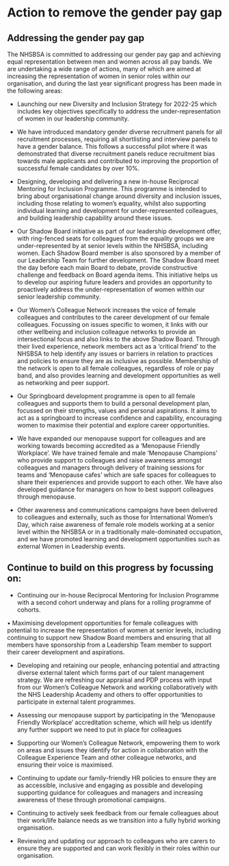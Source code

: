 #  Action to remove the gender pay gap

## Addressing the gender pay gap

The NHSBSA is committed to addressing our gender pay gap and achieving equal representation between men and women across all pay bands. We are undertaking a wide range of actions, many of which are aimed at increasing the representation of women in senior roles within our organisation, and during the last year significant progress has been made in the following areas:

- Launching our new Diversity and Inclusion Strategy for 2022-25 which includes key objectives specifically to address the under-representation of women in our leadership community.

-	We have introduced mandatory gender diverse recruitment panels for all recruitment processes, requiring all shortlisting and interview panels to have a gender balance. This follows a successful pilot where it was demonstrated that diverse recruitment panels reduce recruitment bias towards male applicants and contributed to improving the proportion of successful female candidates by over 10%.

-	Designing, developing and delivering a new in-house Reciprocal Mentoring for Inclusion Programme. This programme is intended to bring about organisational change around diversity and inclusion issues, including those relating to women’s equality, whilst also supporting individual learning and development for under-represented colleagues, and building leadership capability around these issues. 

-	Our Shadow Board initiative as part of our leadership development offer, with ring-fenced seats for colleagues from the equality groups we are under-represented by at senior levels within the NHSBSA, including women. Each Shadow Board member is also sponsored by a member of our Leadership Team for further development. The Shadow Board meet the day before each main Board to debate, provide constructive challenge and feedback on Board agenda items. This initiative helps us to develop our aspiring future leaders and provides an opportunity to proactively address the under-representation of women within our senior leadership community.

-	Our Women’s Colleague Network increases the voice of female colleagues and contributes to the career development of our female colleagues. Focussing on issues specific to women, it links with our other wellbeing and inclusion colleague networks to provide an intersectional focus and also links to the above Shadow Board. Through their lived experience, network members act as a ‘critical friend’ to the NHSBSA to help identify any issues or barriers in relation to practices and policies to ensure they are as inclusive as possible. Membership of the network is open to all female colleagues, regardless of role or pay band, and also provides learning and development opportunities as well as networking and peer support.

-	Our Springboard development programme is open to all female colleagues and supports them to build a personal development plan, focussed on their strengths, values and personal aspirations. It aims to act as a springboard to increase confidence and capability, encouraging women to maximise their potential and explore career opportunities.

-	We have expanded our menopause support for colleagues and are working towards becoming accredited as a ‘Menopause Friendly Workplace’. We have trained female and male ‘Menopause Champions’ who provide support to colleagues and raise awareness amongst colleagues and managers through delivery of training sessions for teams and ‘Menopause cafes’ which are safe spaces for colleagues to share their experiences and provide support to each other. We have also developed guidance for managers on how to best support colleagues through menopause.

-	Other awareness and communications campaigns have been delivered to colleagues and externally, such as those for International Women’s Day, which raise awareness of female role models working at a senior level within the NHSBSA or in a traditionally male-dominated occupation, and we have promoted learning and development opportunities such as external Women in Leadership events.

## Continue to build on this progress by focussing on:
              
-	Continuing our in-house Reciprocal Mentoring for Inclusion Programme with a second cohort underway and plans for a rolling programme of cohorts.

•	Maximising development opportunities for female colleagues with potential to increase the representation of women at senior levels, including continuing to support new Shadow Board members and ensuring that all members have sponsorship from a Leadership Team member to support their career development and aspirations. 

-	Developing and retaining our people, enhancing potential and attracting diverse external talent which forms part of our talent management strategy. We are refreshing our appraisal and PDP process with input from our Women’s Colleague Network and working collaboratively with the NHS Leadership Academy and others to offer opportunities to participate in external talent programmes.

-	Assessing our menopause support by participating in the ‘Menopause Friendly Workplace’ accreditation scheme, which will help us identify any further support we need to put in place for colleagues

-	Supporting our Women’s Colleague Network, empowering them to work on areas and issues they identify for action in collaboration with the Colleague Experience Team and other colleague networks, and ensuring their voice is maximised.

-	Continuing to update our family-friendly HR policies to ensure they are as accessible, inclusive and engaging as possible and developing supporting guidance for colleagues and managers and increasing awareness of these through promotional campaigns.

-	Continuing to actively seek feedback from our female colleagues about their work/life balance needs as we transition into a fully hybrid working organisation.

-	Reviewing and updating our approach to colleagues who are carers to ensure they are supported and can work flexibly in their roles within our organisation.